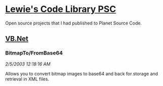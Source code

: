 # [Lewie's Code Library PSC](../../README.md)

Open source projects that I had published to Planet Source Code.

## [VB.Net](../README.md)

### BitmapTo/FromBase64

*2/5/2003 12:18:16 AM*

Allows you to convert bitmap images to base64 and back for storage and retrieval in XML files.


